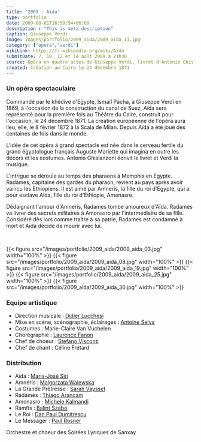 ```yaml
---
title: "2009 : Aïda"
type: portfolio
date: 2009-08-01T16:59:54+06:00
description : "This is meta description"
caption: Giuseppe Verdi
image: images/portfolio/2009_aida/2009_aida_13.jpg
category: ["opera","verdi"]
wikiLink: https://fr.wikipedia.org/wiki/Aida
submitDate: 7, 10, 12 et 14 août 2009 à 21h30
source: Opéra en quatre actes de Giuseppe Verdi, livret d'Antonio Ghislanzoni
created: Création au Caire le 24 décembre 1871
---
```


### Un opéra spectaculaire

Commandé par le khédive d'Egypte, Ismaïl Pacha, à Giuseppe Verdi en 1869, à l'occasion de la construction du canal de Suez, Aïda sera représenté pour la première fois au Théâtre du Caire, construit pour l'occasion, le 24 décembre 1871. La création européenne de l'opéra aura lieu, elle, le 8 février 1872 à la Scala de Milan. Depuis Aïda a été joué des centaines de fois dans le monde.

L'idée de cet opéra à grand spectacle est née dans le cerveau fertile du grand égyptologue français Auguste Mariette qui imagina en outre les décors et les costumes. Antonio Ghislanzoni écrivit le livret et Verdi la musique.

L'intrigue se déroule au temps des pharaons à Memphis en Egypte. Radames, capitaine des gardes du pharaon, revient au pays après avoir vaincu les Ethiopiens. Il est aimé par Amneris, la fille du roi d'Egypte, qui a pour esclave Aïda, fille du roi d'Ethiopie, Amonasro.

Dédaignant l'amour d'Amneris, Radames tombe amoureux d'Aïda. Radames va livrer des secrets militaires à Amonasro par l'intermédiaire de sa fille. Considéré dès lors comme traître à sa patrie, Radames est condamné à mort et Aïda décide de mourir avec lui.


&nbsp;

{{< figure src="/images/portfolio/2009_aida/2009_aida_03.jpg" width="100%" >}}
{{< figure src="/images/portfolio/2009_aida/2009_aida_08.jpg" width="100%" >}}
{{< figure src="/images/portfolio/2009_aida/2009_aida_19.jpg" width="100%" >}}
{{< figure src="/images/portfolio/2009_aida/2009_aida_25.jpg" width="100%" >}}
{{< figure src="/images/portfolio/2009_aida/2009_aida_30.jpg" width="100%" >}}


### Equipe artistique

- Direction musicale : [Didier Lucchesi](/artists/didier_lucchesi/)
- Mise en scène, scénographie, éclairages : [Antoine Selva](/artists/antoine_selva/)
- Costumes : Marie-Claire Van Vuchelen
- Chorégraphie : [Laurence Fanon](/artists/laurence_fanon/)
- Chef de choeur : [Stefano Visconti](/artists/stefano_visconti/)
- Chef de chant : Céline Frétard

### Distribution

- Aïda : [Maria-José Siri](/artists/maria-jose_siri/)
- Amnéris : [Malgorzata Walewska](/artists/malgorzata_walewska/)
- La Grande Prêtresse : [Sarah Vaysset](/artists/sarah_vaysset/)
- Radamès : [Thiago Arancam](/artists/thiago_arancam/)
- Amonasro : [Michele Kalmandi](/artists/michele_kalmandi/)
- Ramfis : [Balint Szabo](/artists/balint_szabo/)
- Le Roi : [Dan Paul Dumitrescu](/artists/dan_paul_dumitrescu/)
- Le Messager : [Paul Rosner](/artists/paul_rosner/)

Orchestre et choeur des Soirées Lyriques de Sanxay
